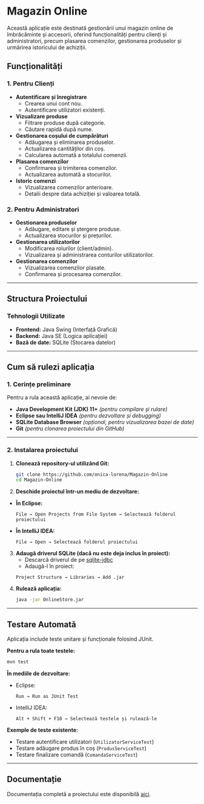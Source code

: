 # Magazin Online

Această aplicație este destinată gestionării unui magazin online de îmbrăcăminte și accesorii, oferind funcționalități pentru clienți și administratori, precum plasarea comenzilor, gestionarea produselor și urmărirea istoricului de achiziții.

## Funcționalități

### 1. **Pentru Clienți**
- **Autentificare și înregistrare**
  - Crearea unui cont nou.
  - Autentificare utilizatori existenți.
- **Vizualizare produse**
  - Filtrare produse după categorie.
  - Căutare rapidă după nume.
- **Gestionarea coșului de cumpărături**
  - Adăugarea și eliminarea produselor.
  - Actualizarea cantităților din coș.
  - Calcularea automată a totalului comenzii.
- **Plasarea comenzilor**
  - Confirmarea și trimiterea comenzilor.
  - Actualizarea automată a stocurilor.
- **Istoric comenzi**
  - Vizualizarea comenzilor anterioare.
  - Detalii despre data achiziției și valoarea totală.

### 2. **Pentru Administratori**
- **Gestionarea produselor**
  - Adăugare, editare și ștergere produse.
  - Actualizarea stocurilor și prețurilor.
- **Gestionarea utilizatorilor**
  - Modificarea rolurilor (client/admin).
  - Vizualizarea și administrarea conturilor utilizatorilor.
- **Gestionarea comenzilor**
  - Vizualizarea comenzilor plasate.
  - Confirmarea și procesarea comenzilor.

---

## Structura Proiectului

### **Tehnologii Utilizate**
- **Frontend:** Java Swing (Interfață Grafică)
- **Backend:** Java SE (Logica aplicației)
- **Bază de date:** SQLite (Stocarea datelor)

---

## Cum să rulezi aplicația

### **1. Cerințe preliminare**
Pentru a rula această aplicație, ai nevoie de:
- **Java Development Kit (JDK) 11+** *(pentru compilare și rulare)*
- **Eclipse sau IntelliJ IDEA** *(pentru dezvoltare și debugging)*
- **SQLite Database Browser** *(opțional, pentru vizualizarea bazei de date)*
- **Git** *(pentru clonarea proiectului din GitHub)*

---

### **2. Instalarea proiectului**
1. **Clonează repository-ul utilizând Git:**
   ```bash
   git clone https://github.com/onica-lorena/Magazin-Online
   cd Magazin-Online
2. **Deschide proiectul într-un mediu de dezvoltare:**
- **În Eclipse:**
   ```plaintext
   File → Open Projects from File System → Selectează folderul proiectului
- **În IntelliJ IDEA:**
   ```plaintext
   File → Open → Selectează folderul proiectului
3. **Adaugă driverul SQLite (dacă nu este deja inclus în proiect):**
   - Descarcă driverul de pe [sqlite-jdbc]([https://github.com](https://github.com/xerial/sqlite-jdbc))
   - Adaugă-l în proiect:
   ```plaintext
   Project Structure → Libraries → Add .jar
4. **Rulează aplicația:**
   ```bash
   java -jar OnlineStore.jar

---

## Testare Automată

Aplicația include teste unitare și funcționale folosind JUnit.

**Pentru a rula toate testele:**
   ```bash
   mvn test
   ```
**În mediile de dezvoltare:**
- Eclipse:   
   ```plaintext
   Run → Run as JUnit Test
- IntelliJ IDEA:
   ```plaintext
   Alt + Shift + F10 → Selectează testele și rulează-le

**Exemple de teste existente:**
- Testare autentificare utilizatori (`UtilizatorServiceTest`)
- Testare adăugare produs în coș (`ProdusServiceTest`)
- Testare finalizare comandă (`ComandaServiceTest`)

---

## Documentație
Documentația completă a proiectului este disponibilă [aici](./doc/index-all.html).
